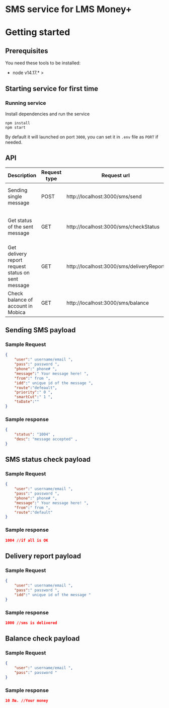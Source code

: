 
# SMS service for LMS Money+
# Getting started
## Prerequisites

You need these tools to be installed:

-   node v14.17.* >

## Starting service for first time

### Running service

Install dependencies and run the service

```
npm install
npm start
```
By default it will launched on port `3000`, you can set it in `.env` file as `PORT` if needed.

## API

Description | Request type | Request url | Payload
------------ | ------------ | ------------ | -------------
Sending single message | POST | http://localhost:3000/sms/send | See [Sending SMS payload](https://github.com/biggigt/mobica-sms-service#sending-sms-payload)
Get status of the sent message | GET | http://localhost:3000/sms/checkStatus | See [SMS status check payload](https://github.com/biggigt/mobica-sms-service#sms-status-check-payload)
Get delivery report request status on sent message | GET | http://localhost:3000/sms/deliveryReport | See [Delivery Report payload](https://github.com/biggigt/mobica-sms-service#delivery-report-payload)
Check balance of account in Mobica | GET | http://localhost:3000/sms/balance | See [Balance check payload](https://github.com/biggigt/mobica-sms-service#balance-check-payload)

## Sending SMS payload
### Sample Request
```json
{
    "user":" username/email ",
    "pass":" password ",
    "phone":" phone# ",
    "message":" Your message here! ",
    "from":" from ",
    "idd":" unique id of the message ",
    "route":"defeault",
    "priority":" 0 ",
    "smartCut":" 1 ",
    "toDate":""
}
```

### Sample response
```json
{
    "status": "1004" , 
    "desc": "message accepted" ,
}
```

## SMS status check payload
### Sample Request
```json
{
    "user":" username/email ",
    "pass":" password ",
    "phone":" phone# ",
    "message":" Your message here! ",
    "from":" from ",
    "route":"default"
}
```

### Sample response
```json
1004 //if all is OK
```

## Delivery report payload
### Sample Request
```json
{
    "user":" username/email ",
    "pass":" password ",
    "idd":" unique id of the message "
}
```
### Sample response
```json
1000 //sms is delivered
```

## Balance check payload
### Sample Request
```json
{
    "user":" username/email ",
    "pass":" password "
}
```
### Sample response
```json
10 Лв. //Your money
```
